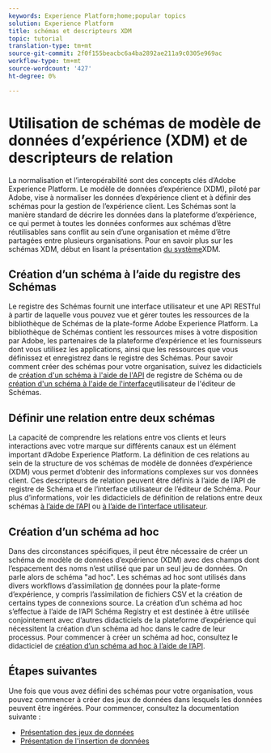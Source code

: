 ```yaml
---
keywords: Experience Platform;home;popular topics
solution: Experience Platform
title: schémas et descripteurs XDM
topic: tutorial
translation-type: tm+mt
source-git-commit: 2f0f155beacbc6a4ba2892ae211a9c0305e969ac
workflow-type: tm+mt
source-wordcount: '427'
ht-degree: 0%

---
```



# Utilisation de schémas de modèle de données d’expérience (XDM) et de descripteurs de relation

La normalisation et l’interopérabilité sont des concepts clés d’Adobe Experience Platform. Le modèle de données d’expérience (XDM), piloté par Adobe, vise à normaliser les données d’expérience client et à définir des schémas pour la gestion de l’expérience client. Les Schémas sont la manière standard de décrire les données dans la plateforme d’expérience, ce qui permet à toutes les données conformes aux schémas d’être réutilisables sans conflit au sein d’une organisation et même d’être partagées entre plusieurs organisations. Pour en savoir plus sur les schémas XDM, début en lisant la présentation [du système](../xdm/home.md)XDM.

## Création d’un schéma à l’aide du registre des Schémas

Le registre des Schémas fournit une interface utilisateur et une API RESTful à partir de laquelle vous pouvez vue et gérer toutes les ressources de la bibliothèque de Schémas de la plate-forme Adobe Experience Platform. La bibliothèque de Schémas contient les ressources mises à votre disposition par Adobe, les partenaires de la plateforme d’expérience et les fournisseurs dont vous utilisez les applications, ainsi que les ressources que vous définissez et enregistrez dans le registre des Schémas. Pour savoir comment créer des schémas pour votre organisation, suivez les didacticiels de [création d&#39;un schéma à l&#39;aide de l&#39;API](../xdm/tutorials/create-schema-api.md) de registre de Schéma ou de [création d&#39;un schéma à l&#39;aide de l&#39;interface](../xdm/tutorials/create-schema-ui.md)utilisateur de l&#39;éditeur de Schémas.

## Définir une relation entre deux schémas

La capacité de comprendre les relations entre vos clients et leurs interactions avec votre marque sur différents canaux est un élément important d’Adobe Experience Platform. La définition de ces relations au sein de la structure de vos schémas de modèle de données d’expérience (XDM) vous permet d’obtenir des informations complexes sur vos données client. Ces descripteurs de relation peuvent être définis à l’aide de l’API de registre de Schéma et de l’interface utilisateur de l’éditeur de Schéma. Pour plus d’informations, voir les didacticiels de définition de relations entre deux schémas [à l’aide de l’API](../xdm/tutorials/relationship-api.md) ou [à l’aide de l’interface utilisateur](../xdm/tutorials/relationship-ui.md).

## Création d’un schéma ad hoc

Dans des circonstances spécifiques, il peut être nécessaire de créer un schéma de modèle de données d’expérience (XDM) avec des champs dont l’espacement des noms n’est utilisé que par un seul jeu de données. On parle alors de schéma &quot;ad hoc&quot;. Les schémas ad hoc sont utilisés dans divers workflows d’assimilation [de](../ingestion/home.md) données pour la plate-forme d’expérience, y compris l’assimilation de fichiers CSV et la création de certains types de connexions [](../sources/home.md)source. La création d’un schéma ad hoc s’effectue à l’aide de l’API Schéma Registry et est destinée à être utilisée conjointement avec d’autres didacticiels de la plateforme d’expérience qui nécessitent la création d’un schéma ad hoc dans le cadre de leur processus. Pour commencer à créer un schéma ad hoc, consultez le didacticiel de [création d’un schéma ad hoc à l’aide de l’API](../xdm/tutorials/ad-hoc.md).

## Étapes suivantes

Une fois que vous avez défini des schémas pour votre organisation, vous pouvez commencer à créer des jeux de données dans lesquels les données peuvent être ingérées. Pour commencer, consultez la documentation suivante :

* [Présentation des jeux de données](../catalog/datasets/overview.md)
* [Présentation de l&#39;insertion de données](../ingestion/home.md)